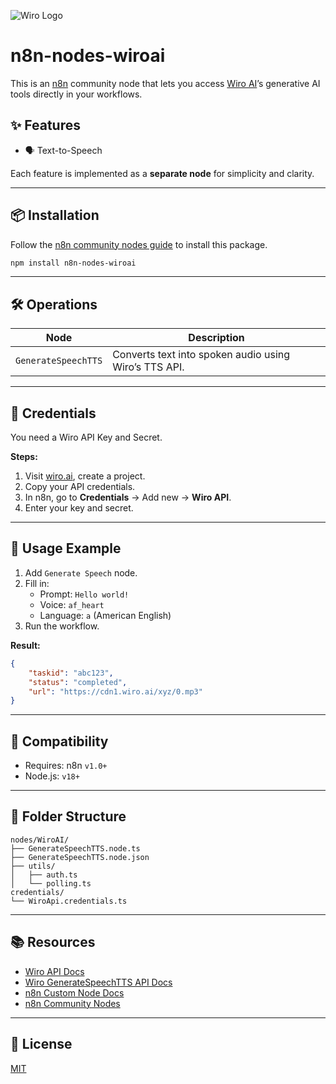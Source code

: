 ![Wiro Logo](wiro.svg)

# n8n-nodes-wiroai

This is an [n8n](https://n8n.io) community node that lets you access [Wiro AI](https://wiro.ai)’s generative AI tools directly in your workflows.

## ✨ Features

- 🗣️ Text-to-Speech

Each feature is implemented as a **separate node** for simplicity and clarity.

---

## 📦 Installation

Follow the [n8n community nodes guide](https://docs.n8n.io/integrations/community-nodes/installation/) to install this package.

```bash
npm install n8n-nodes-wiroai
```

---

## 🛠 Operations

| Node                | Description                                           |
| ------------------- | ----------------------------------------------------- |
| `GenerateSpeechTTS` | Converts text into spoken audio using Wiro’s TTS API. |

---

## 🔐 Credentials

You need a Wiro API Key and Secret.

**Steps:**

1. Visit [wiro.ai](https://wiro.ai), create a project.
2. Copy your API credentials.
3. In n8n, go to **Credentials** → Add new → **Wiro API**.
4. Enter your key and secret.

---

## 🚀 Usage Example

1. Add `Generate Speech` node.
2. Fill in:
   - Prompt: `Hello world!`
   - Voice: `af_heart`
   - Language: `a` (American English)
3. Run the workflow.

**Result:**

```json
{
	"taskid": "abc123",
	"status": "completed",
	"url": "https://cdn1.wiro.ai/xyz/0.mp3"
}
```

---

## 🧠 Compatibility

- Requires: n8n `v1.0+`
- Node.js: `v18+`

---

## 📁 Folder Structure

```
nodes/WiroAI/
├── GenerateSpeechTTS.node.ts
├── GenerateSpeechTTS.node.json
├── utils/
│   ├── auth.ts
│   └── polling.ts
credentials/
└── WiroApi.credentials.ts
```

---

## 📚 Resources

- [Wiro API Docs](https://wiro.ai/docs)
- [Wiro GenerateSpeechTTS API Docs](https://wiro.ai/tools/wiro/kokoro_tts#apisamples-curl)
- [n8n Custom Node Docs](https://docs.n8n.io/integrations/creating-nodes/)
- [n8n Community Nodes](https://docs.n8n.io/integrations/community-nodes/)

---

## 📜 License

[MIT](LICENSE.md)
